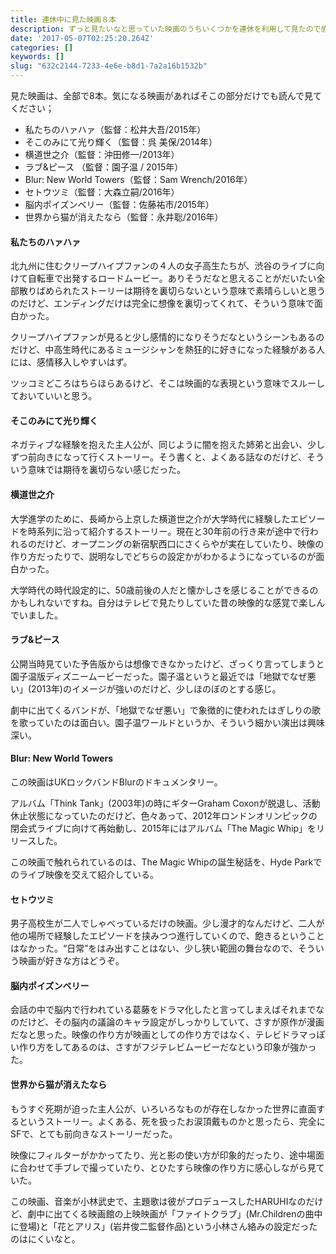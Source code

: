```yaml
---
title: 連休中に見た映画８本
description: ずっと見たいなと思っていた映画のうちいくつかを連休を利用して見たので感想を簡単に書き記しておく
date: '2017-05-07T02:25:20.264Z'
categories: []
keywords: []
slug: "632c2144-7233-4e6e-b8d1-7a2a16b1532b"
---
```

見た映画は、全部で8本。気になる映画があればそこの部分だけでも読んで見てください；

*   私たちのハァハァ（監督：松井大吾/2015年）
*   そこのみにて光り輝く（監督：呉 美保/2014年）
*   横道世之介（監督：沖田修一/2013年）
*   ラブ&ピース （監督：園子温 / 2015年）
*   Blur: New World Towers（監督：Sam Wrench/2016年）
*   セトウツミ（監督：大森立嗣/2016年）
*   脳内ポイズンベリー（監督：佐藤祐市/2015年）
*   世界から猫が消えたなら（監督：永井聡/2016年）

#### 私たちのハァハァ

北九州に住むクリープハイプファンの４人の女子高生たちが、渋谷のライブに向けて自転車で出発するロードムービー。ありそうだなと思えることがだいたい全部散りばめられたストーリーは期待を裏切らないという意味で素晴らしいと思うのだけど、エンディングだけは完全に想像を裏切ってくれて、そういう意味で面白かった。

クリープハイプファンが見ると少し感情的になりそうだなというシーンもあるのだけど、中高生時代にあるミュージシャンを熱狂的に好きになった経験がある人には、感情移入しやすいはず。

ツッコミどころはちらほらあるけど、そこは映画的な表現という意味でスルーしておいていいと思う。

#### そこのみにて光り輝く

ネガティブな経験を抱えた主人公が、同じように闇を抱えた姉弟と出会い、少しずつ前向きになって行くストーリー。そう書くと、よくある話なのだけど、そういう意味では期待を裏切らない感じだった。

#### 横道世之介

大学進学のために、長崎から上京した横道世之介が大学時代に経験したエピソードを時系列に沿って紹介するストーリー。現在と30年前の行き来が途中で行われるのだけど、オープニングの新宿駅西口にさくらやが実在していたり、映像の作り方だったりで、説明なしでどちらの設定かがわかるようになっているのが面白かった。

大学時代の時代設定的に、50歳前後の人だと懐かしさを感じることができるのかもしれないですね。自分はテレビで見たりしていた昔の映像的な感覚で楽しんでいました。

#### ラブ&ピース

公開当時見ていた予告版からは想像できなかったけど、ざっくり言ってしまうと園子温版ディズニームービーだった。園子温というと最近では「地獄でなぜ悪い」(2013年)のイメージが強いのだけど、少しほのぼのとする感じ。

劇中に出てくるバンドが、「地獄でなぜ悪い」で象徴的に使われたはぎしりの歌を歌っていたのは面白い。園子温ワールドというか、そういう細かい演出は興味深い。

#### Blur: New World Towers

この映画はUKロックバンドBlurのドキュメンタリー。

アルバム「Think Tank」(2003年)の時にギターGraham Coxonが脱退し、活動休止状態になっていたのだけど、色々あって、2012年ロンドンオリンピックの閉会式ライブに向けて再始動し、2015年にはアルバム「The Magic Whip」をリリースした。

この映画で触れられているのは、The Magic Whipの誕生秘話を、Hyde Parkでのライブ映像を交えて紹介している。

#### セトウツミ

男子高校生が二人でしゃべっているだけの映画。少し漫才的なんだけど、二人が他の場所で経験したエピソードを挟みつつ進行していくので、飽きるということはなかった。“日常”をはみ出すことはない、少し狭い範囲の舞台なので、そういう映画が好きな方はどうぞ。

#### 脳内ポイズンベリー

会話の中で脳内で行われている葛藤をドラマ化したと言ってしまえばそれまでなのだけど、その脳内の議論のキャラ設定がしっかりしていて、さすが原作が漫画だなと思った。映像の作り方が映画としての作り方ではなく、テレビドラマっぽい作り方をしてあるのは、さすがフジテレビムービーだなという印象が強かった。

#### 世界から猫が消えたなら

もうすぐ死期が迫った主人公が、いろいろなものが存在しなかった世界に直面するというストーリー。よくある、死を扱ったお涙頂戴ものかと思ったら、完全にSFで、とても前向きなストーリーだった。

映像にフィルターがかかってたり、光と影の使い方が印象的だったり、途中場面に合わせて手ブレで撮っていたり、とひたすら映像の作り方に感心しながら見ていた。

この映画、音楽が小林武史で、主題歌は彼がプロデュースしたHARUHIなのだけど、劇中に出てくる映画館の上映映画が「ファイトクラブ」(Mr.Childrenの曲中に登場)と「花とアリス」(岩井俊二監督作品)という小林さん絡みの設定だったのはにくいなと。